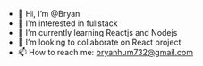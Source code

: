 - 👋 Hi, I’m @Bryan
- 👀 I’m interested in fullstack
- 🌱 I’m currently learning Reactjs and Nodejs
- 💞️ I’m looking to collaborate on React project
- 📫 How to reach me: bryanhum732@gmail.com

<!---
Bryan732/Bryan732 is a ✨ special ✨ repository because its `README.md` (this file) appears on your GitHub profile.
You can click the Preview link to take a look at your changes.
--->
